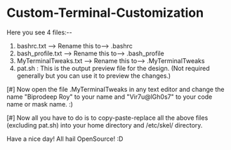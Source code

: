 # Custom-Terminal-Customization

Here you see 4 files:--


1. bashrc.txt --> Rename this to--> .bashrc
2. bash_profile.txt --> Rename this to--> .bash_profile
3. MyTerminalTweaks.txt --> Rename this to--> .MyTerminalTweaks
4. pat.sh : This is the output preview file for the design. (Not required generally but you can use it to preview the changes.) 

[#]  Now open the file .MyTerminalTweaks in any text editor and change the name "Biprodeep Roy" to your name and "Vir7u@lGh0s7" to your code name or mask name. :) 



[#]  Now all you have to do is to copy-paste-replace all the above files (excluding pat.sh) into your home directory and /etc/skel/ directory.


Have a nice day! All hail OpenSource! :D 
